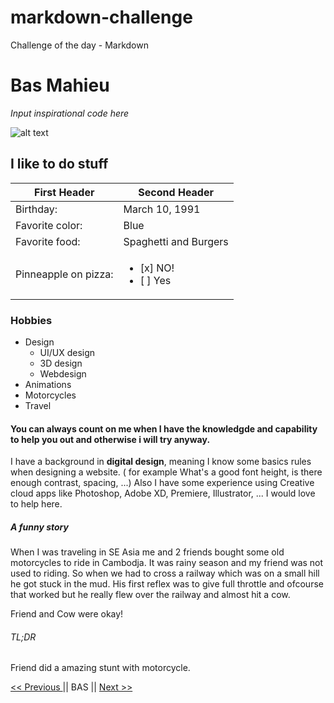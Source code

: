# markdown-challenge
Challenge of the day - Markdown



# Bas Mahieu 

*Input inspirational code here*

![alt text](/markdown-challenge/assets/51859811.png)


## I like to do stuff

First Header | Second Header
------------ | -------------
Birthday: | March 10, 1991
Favorite color:| Blue
Favorite food: | Spaghetti and Burgers
Pinneapple on pizza: | <ul><li>[x] NO!</li><li>[ ] Yes</li></ul>

### Hobbies

* Design
    * UI/UX design
    * 3D design
    * Webdesign
* Animations
* Motorcycles
* Travel


#### You can always count on me when I have the knowledgde and capability to help you out and otherwise i will try anyway.

I have a background in **digital design**, meaning I know some basics rules when designing a website.
( for example What's a good font height, is there enough contrast, spacing, ...) 
Also I have some experience using Creative cloud apps like Photoshop, Adobe XD, Premiere, Illustrator, ...
I would love to help here.

##### A funny story
When I was traveling in SE Asia me and 2 friends bought some old motorcycles to ride in Cambodja.
It was rainy season and my friend was not used to riding. So when we had to cross a railway which was on a small hill he got stuck in the mud. His first reflex was to give full throttle and ofcourse that worked but he really flew over the railway and almost hit a cow. 

Friend and Cow were okay!

###### TL;DR
Friend did a amazing stunt with motorcycle.



[ << Previous ](http://github.com) || BAS || [ Next >> ](http://github.com)
